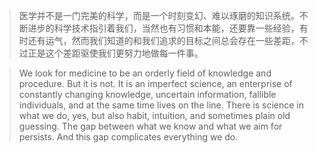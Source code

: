 > 医学并不是一门完美的科学，而是一个时刻变幻、难以琢磨的知识系统。不断进步的科学技术指引着我们，当然也有习惯和本能，还要靠一些经验，有时还有运气，然而我们知道的和我们追求的目标之间总会存在一些差距，不过正是这个差距驱使我们更努力地做每一件事。

> We look for medicine to be an orderly field of knowledge and procedure. But it is not. It is an imperfect science, an enterprise of constantly changing knowledge, uncertain information, fallible individuals, and at the same time lives on the line. There is science in what we do, yes, but also habit, intuition, and sometimes plain old guessing. The gap between what we know and what we aim for persists. And this gap complicates everything we do.
